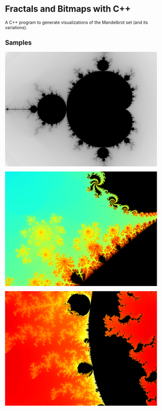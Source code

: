 # Fractals and Bitmaps with C++

A C++ program to generate visualizations of the Mandelbrot set (and its variations).

## Samples

![alt text](https://raw.githubusercontent.com/lerminis/mandelbrot-set-bitmaps/master/test.bmp)

![alt text](https://raw.githubusercontent.com/lerminis/mandelbrot-set-bitmaps/master/test5.bmp)

![alt text](https://raw.githubusercontent.com/lerminis/mandelbrot-set-bitmaps/master/test6.bmp)
